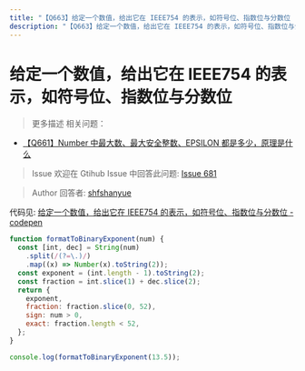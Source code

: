 ```yaml
---
title: "【Q663】给定一个数值，给出它在 IEEE754 的表示，如符号位、指数位与分数位 | code高频面试题"
description: "【Q663】给定一个数值，给出它在 IEEE754 的表示，如符号位、指数位与分数位 字节跳动面试题、阿里腾讯面试题、美团小米面试题。"
---
```


# 给定一个数值，给出它在 IEEE754 的表示，如符号位、指数位与分数位

> 更多描述
> 相关问题：

- [【Q661】Number 中最大数、最大安全整数、EPSILON 都是多少，原理是什么](https://github.com/shfshanyue/Daily-Question/issues/679)

> Issue
> 欢迎在 Gtihub Issue 中回答此问题: [Issue 681](https://github.com/shfshanyue/Daily-Question/issues/681)

> Author
> 回答者: [shfshanyue](https://github.com/shfshanyue)

代码见: [给定一个数值，给出它在 IEEE754 的表示，如符号位、指数位与分数位 - codepen](https://codepen.io/shanyue/pen/abWLooZ)

```js
function formatToBinaryExponent(num) {
  const [int, dec] = String(num)
    .split(/(?=\.)/)
    .map((x) => Number(x).toString(2));
  const exponent = (int.length - 1).toString(2);
  const fraction = int.slice(1) + dec.slice(2);
  return {
    exponent,
    fraction: fraction.slice(0, 52),
    sign: num > 0,
    exact: fraction.length < 52,
  };
}

console.log(formatToBinaryExponent(13.5));
```
